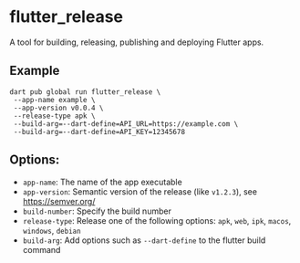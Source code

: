 # flutter_release

A tool for building, releasing, publishing and deploying Flutter apps.

## Example

```shell
dart pub global run flutter_release \
 --app-name example \
 --app-version v0.0.4 \
 --release-type apk \
 --build-arg=--dart-define=API_URL=https://example.com \
 --build-arg=--dart-define=API_KEY=12345678
```

## Options:

- `app-name`: The name of the app executable
- `app-version`: Semantic version of the release (like `v1.2.3`), see https://semver.org/
- `build-number`: Specify the build number
- `release-type`: Release one of the following options: `apk`, `web`, `ipk`, `macos`, `windows`, `debian`
- `build-arg`: Add options such as `--dart-define` to the flutter build command
